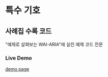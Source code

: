 특수 기호
=========================
## 사례집 수록 코드

"예제로 살펴보는 WAI-ARIA"에 실린 예제 코드 전문

### Live Demo
[demo page](https://niawa.github.io/ARIA/16.%20special-charactor/index.html)